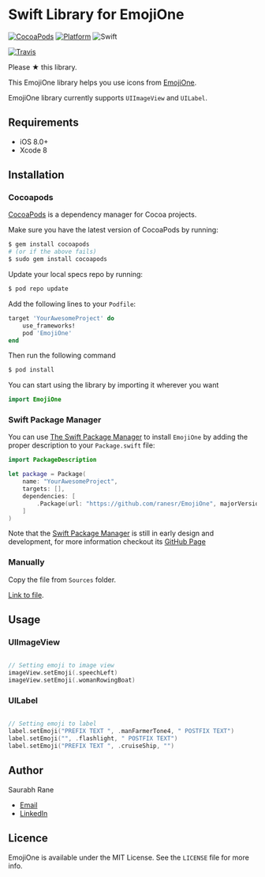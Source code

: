 # Swift Library for EmojiOne


[![CocoaPods](https://img.shields.io/cocoapods/v/EmojiOne.svg)](http://cocoadocs.org/docsets/EmojiOne)  [![Platform](https://img.shields.io/cocoapods/p/EmojiOne.svg)](http://cocoadocs.org/docsets/EmojiOne)  ![Swift](https://img.shields.io/badge/%20in-swift%203.0-orange.svg)

[![Travis](https://img.shields.io/travis/ranesr/EmojiOne.svg)](https://travis-ci.org/ranesr/SwiftIcons/)


Please &#9733; this library.

This EmojiOne library helps you use icons from [EmojiOne](https://emojione.com).

EmojiOne library currently supports `UIImageView` and `UILabel`.


## Requirements

- iOS 8.0+
- Xcode 8


## Installation


### Cocoapods

[CocoaPods](http://cocoapods.org) is a dependency manager for Cocoa projects.

Make sure you have the latest version of CocoaPods by running:

```bash
$ gem install cocoapods
# (or if the above fails)
$ sudo gem install cocoapods
```

Update your local specs repo by running:

```bash
$ pod repo update
```

Add the following lines to your `Podfile`:

```ruby
target 'YourAwesomeProject' do
    use_frameworks!
    pod 'EmojiOne'
end
```

Then run the following command

```bash
$ pod install
```

You can start using the library by importing it wherever you want

```swift
import EmojiOne
```


### Swift Package Manager

You can use [The Swift Package Manager](https://swift.org/package-manager) to install `EmojiOne` by adding the proper description to your `Package.swift` file:

```swift
import PackageDescription

let package = Package(
    name: "YourAwesomeProject",
    targets: [],
    dependencies: [
        .Package(url: "https://github.com/ranesr/EmojiOne", majorVersion: 1)
    ]
)
```

Note that the [Swift Package Manager](https://swift.org/package-manager) is still in early design and development, for more information checkout its [GitHub Page](https://github.com/apple/swift-package-manager)


### Manually

Copy the file from `Sources` folder.

[Link to file](https://github.com/ranesr/EmojiOne/tree/master/Sources).


## Usage


### UIImageView

```Swift

// Setting emoji to image view
imageView.setEmoji(.speechLeft)
imageView.setEmoji(.womanRowingBoat)

```

### UILabel

```Swift

// Setting emoji to label
label.setEmoji("PREFIX TEXT ", .manFarmerTone4, " POSTFIX TEXT")
label.setEmoji("", .flashlight, " POSTFIX TEXT")
label.setEmoji("PREFIX TEXT ", .cruiseShip, "")

```

## Author

Saurabh Rane

- [Email](mailto:saurabhrrane@gmail.com)
- [LinkedIn](https://linkedin.com/in/ranesaurabh)

## Licence

EmojiOne is available under the MIT License. See the `LICENSE` file for more info.

